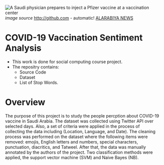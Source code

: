 ![A Saudi physician prepares to inject a Pfizer vaccine at a vaccination center](https://vid.alarabiya.net/images/2021/01/16/e4d3ef2d-2caa-4f38-add2-d197a30fd8e6/e4d3ef2d-2caa-4f38-add2-d197a30fd8e6_16x9_1200x676.jpg?width=1138)
*image source* http://github.com - automatic!
[ALARABIYA NEWS](https://english.alarabiya.net/coronavirus/2021/03/11/Coronavirus-Saudi-Arabia-expands-national-COVID-19-vaccination-campaign-)
# COVID-19 Vaccination Sentiment Analysis
* This work is done for social computing course project. 
* The repositry contains: 
  * Source Code
  * Dataset
  * List of Stop Words.
# Overview
The purpose of this project is to study the people percption about COVID-19 vaccine in Saudi Arabia. The dataset was collected using Twitter API over selected days. Also, a set of criteria were applied in the process of collecting the data including (Location, Language, and Date). The cleaning process was performed on the dataset where the following items were removed: emojis, English letters and numbers, special characters, punctuation, diacritics, and Tatweel. After that, the data was manually annotated by the authors of the project. Two classification methods were applied, the support vector machine (SVM) and Naive Bayes (NB).

